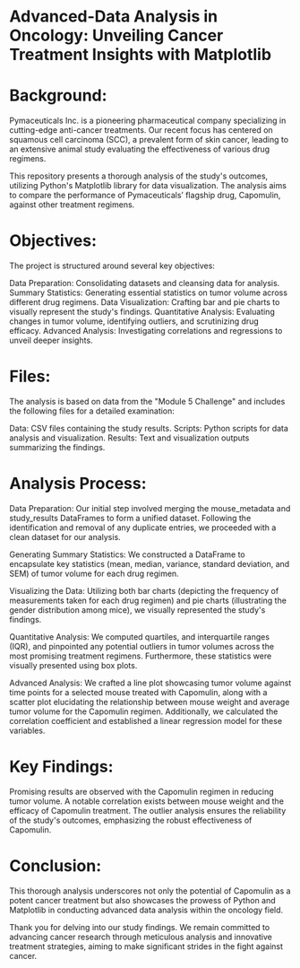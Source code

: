 # Advanced-Data Analysis in Oncology: Unveiling Cancer Treatment Insights with Matplotlib

# Background:
Pymaceuticals Inc. is a pioneering pharmaceutical company specializing in cutting-edge anti-cancer treatments. Our recent focus has centered on squamous cell carcinoma (SCC), a prevalent form of skin cancer, leading to an extensive animal study evaluating the effectiveness of various drug regimens.

This repository presents a thorough analysis of the study's outcomes, utilizing Python's Matplotlib library for data visualization. The analysis aims to compare the performance of Pymaceuticals’ flagship drug, Capomulin, against other treatment regimens.

# Objectives:
The project is structured around several key objectives:

Data Preparation: Consolidating datasets and cleansing data for analysis.
Summary Statistics: Generating essential statistics on tumor volume across different drug regimens.
Data Visualization: Crafting bar and pie charts to visually represent the study's findings.
Quantitative Analysis: Evaluating changes in tumor volume, identifying outliers, and scrutinizing drug efficacy.
Advanced Analysis: Investigating correlations and regressions to unveil deeper insights.

# Files:
The analysis is based on data from the "Module 5 Challenge" and includes the following files for a detailed examination:

Data: CSV files containing the study results.
Scripts: Python scripts for data analysis and visualization.
Results: Text and visualization outputs summarizing the findings.

# Analysis Process:

Data Preparation:
Our initial step involved merging the mouse_metadata and study_results DataFrames to form a unified dataset. Following the identification and removal of any duplicate entries, we proceeded with a clean dataset for our analysis.

Generating Summary Statistics:
We constructed a DataFrame to encapsulate key statistics (mean, median, variance, standard deviation, and SEM) of tumor volume for each drug regimen.

Visualizing the Data:
Utilizing both bar charts (depicting the frequency of measurements taken for each drug regimen) and pie charts (illustrating the gender distribution among mice), we visually represented the study's findings.

Quantitative Analysis:
We computed quartiles, and interquartile ranges (IQR), and pinpointed any potential outliers in tumor volumes across the most promising treatment regimens. Furthermore, these statistics were visually presented using box plots.

Advanced Analysis:
We crafted a line plot showcasing tumor volume against time points for a selected mouse treated with Capomulin, along with a scatter plot elucidating the relationship between mouse weight and average tumor volume for the Capomulin regimen. Additionally, we calculated the correlation coefficient and established a linear regression model for these variables.

# Key Findings:

Promising results are observed with the Capomulin regimen in reducing tumor volume.
A notable correlation exists between mouse weight and the efficacy of Capomulin treatment.
The outlier analysis ensures the reliability of the study's outcomes, emphasizing the robust effectiveness of Capomulin.

# Conclusion:
This thorough analysis underscores not only the potential of Capomulin as a potent cancer treatment but also showcases the prowess of Python and Matplotlib in conducting advanced data analysis within the oncology field.

Thank you for delving into our study findings. We remain committed to advancing cancer research through meticulous analysis and innovative treatment strategies, aiming to make significant strides in the fight against cancer.
